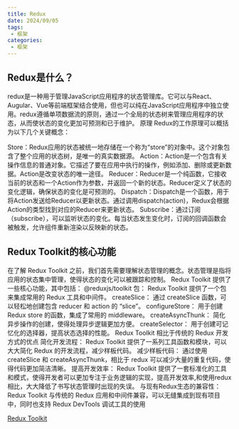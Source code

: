 ```yaml
---
title: Redux
date: 2024/09/05
tags:
 - 框架
categories:
 - 框架
---
```


## Redux是什么？

redux是一种用于管理JavaScript应用程序的状态管理库。它可以与React、Augular、Vue等前端框架结合使用，但也可以纯在JavaScript应用程序中独立使用。redux遵循单项数据流的原则，通过一个全局的状态树来管理应用程序的状态，从而使状态的变化更加可预测和已于维护。
原理
Redux的工作原理可以概括为以下几个关键概念：

Store：Redux应用的状态被统一地存储在一个称为“store”的对象中。这个对象包含了整个应用的状态树，是唯一的真实数据源。
Action：Action是一个包含有关操作信息的普通对象。它描述了要在应用中执行的操作，例如添加、删除或更新数据。Action是改变状态的唯一途径。
Reducer：Reducer是一个纯函数，它接收当前的状态和一个Action作为参数，并返回一个新的状态。Reducer定义了状态的变化逻辑，确保状态的变化是可预测的。
Dispatch：Dispatch是一个函数，用于将Action发送给Reducer以更新状态。通过调用dispatch(action)，Redux会根据Action的类型找到对应的Reducer来更新状态。
Subscribe：通过订阅（subscribe），可以监听状态的变化。每当状态发生变化时，订阅的回调函数会被触发，允许组件重新渲染以反映新的状态。

## Redux Toolkit的核心功能

在了解 Redux Toolkit 之前，我们首先需要理解状态管理的概念。状态管理是指将应用的状态集中管理，使得状态的变化可以被跟踪和控制。
Redux Toolkit 提供了一些核心功能，其中包括：
@reduxjs/toolkit 包： Redux Toolkit 提供了一个包来集成常用的 Redux 工具和中间件。
createSlice： 通过 createSlice 函数，可以轻松地创建包含 reducer 和 action 的 “slice”。
configureStore： 用于创建 Redux store 的函数，集成了常用的 middleware。
createAsyncThunk： 简化异步操作的创建，使得处理异步逻辑更加方便。
createSelector： 用于创建可记忆化的选择器，提高状态选择的性能。
Redux Toolkit 相比于传统的 Redux 开发方式的优点
简化开发流程： Redux Toolkit 提供了一系列工具函数和模块，可以大大简化 Redux 的开发流程，减少样板代码。
减少样板代码： 通过使用 createSlice 和 createAsyncThunk，相比于 redux 可以减少大量的重复代码，使得代码更加简洁清晰。
提高开发效率： Redux Toolkit 提供了一套标准化的工具和模式，使得开发者可以更加专注于业务逻辑的实现，提高开发效率,和使用redux相比，大大降低了书写状态管理时出现的失误。
与现有Redux生态的兼容性： Redux Toolkit 与传统的 Redux 应用和中间件兼容，可以无缝集成到现有项目中，同时也支持 Redux DevTools 调试工具的使用

[Redux Toolkit](https://juejin.cn/post/7344932879351447578)